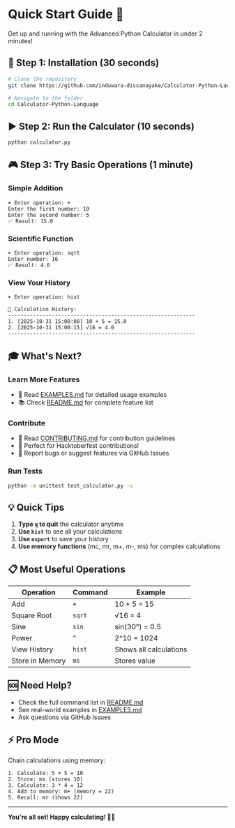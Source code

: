 # Quick Start Guide 🚀

Get up and running with the Advanced Python Calculator in under 2 minutes!

## 🎯 Step 1: Installation (30 seconds)

```bash
# Clone the repository
git clone https://github.com/induwara-dissanayake/Calculator-Python-Language.git

# Navigate to the folder
cd Calculator-Python-Language
```

## ▶️ Step 2: Run the Calculator (10 seconds)

```bash
python calculator.py
```

## 🎮 Step 3: Try Basic Operations (1 minute)

### Simple Addition

```
➤ Enter operation: +
Enter the first number: 10
Enter the second number: 5
✅ Result: 15.0
```

### Scientific Function

```
➤ Enter operation: sqrt
Enter number: 16
✅ Result: 4.0
```

### View Your History

```
➤ Enter operation: hist

📜 Calculation History:
------------------------------------------------------------
1. [2025-10-31 15:00:00] 10 + 5 = 15.0
2. [2025-10-31 15:00:15] √16 = 4.0
------------------------------------------------------------
```

## 🎓 What's Next?

### Learn More Features

- 📖 Read [EXAMPLES.md](EXAMPLES.md) for detailed usage examples
- 📚 Check [README.md](README.md) for complete feature list

### Contribute

- 🤝 Read [CONTRIBUTING.md](CONTRIBUTING.md) for contribution guidelines
- 🎃 Perfect for Hacktoberfest contributions!
- 🐛 Report bugs or suggest features via GitHub Issues

### Run Tests

```bash
python -m unittest test_calculator.py -v
```

## 💡 Quick Tips

1. **Type `q` to quit** the calculator anytime
2. **Use `hist`** to see all your calculations
3. **Use `export`** to save your history
4. **Use memory functions** (mc, mr, m+, m-, ms) for complex calculations

## 📋 Most Useful Operations

| Operation       | Command | Example                |
| --------------- | ------- | ---------------------- |
| Add             | `+`     | 10 + 5 = 15            |
| Square Root     | `sqrt`  | √16 = 4                |
| Sine            | `sin`   | sin(30°) = 0.5         |
| Power           | `^`     | 2^10 = 1024            |
| View History    | `hist`  | Shows all calculations |
| Store in Memory | `ms`    | Stores value           |

## 🆘 Need Help?

- Check the full command list in [README.md](README.md)
- See real-world examples in [EXAMPLES.md](EXAMPLES.md)
- Ask questions via GitHub Issues

## ⚡ Pro Mode

Chain calculations using memory:

```
1. Calculate: 5 + 5 = 10
2. Store: ms (stores 10)
3. Calculate: 3 * 4 = 12
4. Add to memory: m+ (memory = 22)
5. Recall: mr (shows 22)
```

---

**You're all set! Happy calculating! 🧮✨**
